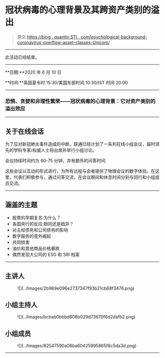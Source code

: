 # 冠状病毒的心理背景及其跨资产类别的溢出

> 原文:[https://blog . quantin STI . com/psychological-background-coronavirus-overflow-asset-classes-Unicom/](https://blog.quantinsti.com/psychological-backdrop-coronavirus-spillover-asset-classes-unicom/)

* * *

此活动已经结束。

* * *

**日期:**2020 年 6 月 10 日

**时间:**英国夏令时 15:30/美国东部时间 10:30/IST 时间 20:00

* * *

### 恐惧、贪婪和非理性繁荣——冠状病毒的心理背景：它对资产类别的溢出效应

* * *

## **关于在线会话**

为了应对新冠肺炎事件造成的中断，联通已经计划了一系列在线小组会议，届时领先的学科专家/权威人士将出席并举行小组讨论。

会议持续时间约为 60-75 分钟，并有额外的问答时间

这些会议以互动的形式进行，为所有远程与会者提供了物理会议的数字体验。在这里，代表们积极参与，通过问答交流，在会议期间和休息时间分别与同行和小组成员交流。

* * *

## **涵盖的主题**

*   股票的早期复苏:为什么？
*   各国央行的反应:趋同还是趋异？
*   对主权债务和公司债务的影响
*   数字服务的意外崛起
*   共同损害
*   油价和其他商品价格暴跌
*   偶然发现大公司的 ESG 和 SRI 档案

* * *

## **主讲人**

<figure class="kg-card kg-image-card kg-width-full">![](../Images/2b969e096e2737347f93b21cb68f3476.png)</figure>

## **小组主持人**

<figure class="kg-card kg-image-card kg-width-full">![](../Images/bcbab0bbbd808b029d73670f6d2dafb2.png)</figure>

## **小组成员**

<figure class="kg-card kg-image-card kg-width-full">![](../Images/82547590a08ba60425995865f8c5da3d.png)</figure>

* * *